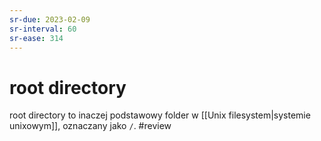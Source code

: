 ```yaml
---
sr-due: 2023-02-09
sr-interval: 60
sr-ease: 314
---
```


# root directory
root directory to inaczej podstawowy folder w [[Unix filesystem|systemie unixowym]], oznaczany jako `/`.
#review